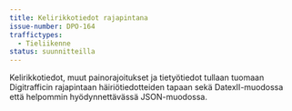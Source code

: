 ```yaml
---
title: Kelirikkotiedot rajapintana
issue-number: DPO-164
traffictypes:
  - Tieliikenne
status: suunnitteilla
---
```


Kelirikkotiedot, muut painorajoitukset ja tietyötiedot tullaan tuomaan Digitrafficin rajapintaan häiriötiedotteiden tapaan sekä DatexII-muodossa että helpommin hyödynnettävässä JSON-muodossa.